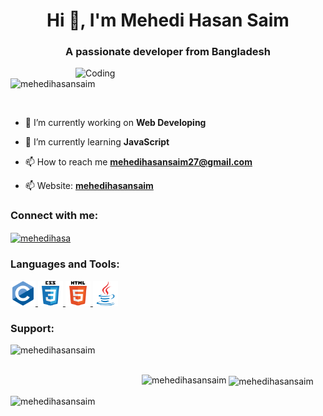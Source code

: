 
<h1 align="center">Hi 👋, I'm Mehedi Hasan Saim</h1>
<h3 align="center">A passionate developer from Bangladesh</h3>
<img align="right" alt="Coding" width="400" src="https://media.tenor.com/rePDfDWO3XoAAAAd/hacking.gif">

<p align="left"> <img src="https://komarev.com/ghpvc/?username=mehedihasansaim&label=Profile%20views&color=0e75b6&style=flat" alt="mehedihasansaim" /> </p>

<p align="left"> <a href="https://twitter.com/" target="blank"><img src="https://img.shields.io/twitter/follow/?logo=twitter&style=for-the-badge" alt="" /></a> </p>

- 🔭 I’m currently working on **Web Developing**

- 🌱 I’m currently learning **JavaScript**

- 📫 How to reach me **mehedihasansaim27@gmail.com**

- 📫 Website: **[mehedihasansaim](https://sites.google.com/diu.edu.bd/saim/home)**

<h3 align="left">Connect with me:</h3>
<p align="left">
<a href="https://linkedin.com/in/https://www.linkedin.com/in/mehedi-hasan-saim-0b4b94252/" target="blank"><img align="center" src="https://raw.githubusercontent.com/rahuldkjain/github-profile-readme-generator/master/src/images/icons/Social/linked-in-alt.svg" alt="mehedihasa" height="30" width="40" /></a>
</p>

<h3 align="left">Languages and Tools:</h3>
<p align="left"> <a href="https://www.cprogramming.com/" target="_blank" rel="noreferrer"> <img src="https://raw.githubusercontent.com/devicons/devicon/master/icons/c/c-original.svg" alt="c" width="40" height="40"/> </a> <a href="https://www.w3schools.com/css/" target="_blank" rel="noreferrer"> <img src="https://raw.githubusercontent.com/devicons/devicon/master/icons/css3/css3-original-wordmark.svg" alt="css3" width="40" height="40"/> </a> <a href="https://www.w3.org/html/" target="_blank" rel="noreferrer"> <img src="https://raw.githubusercontent.com/devicons/devicon/master/icons/html5/html5-original-wordmark.svg" alt="html5" width="40" height="40"/> </a> <a href="https://www.java.com" target="_blank" rel="noreferrer"> <img src="https://raw.githubusercontent.com/devicons/devicon/master/icons/java/java-original.svg" alt="java" width="40" height="40"/> </a> </p>

<h3 align="left">Support:</h3>
<p><a href="https://www.buymeacoffee.com/mehedihasansaim"> <img align="left" src="https://cdn.buymeacoffee.com/buttons/v2/default-yellow.png" height="50" width="210" alt="mehedihasansaim" /></a></p><br><br>

<p><img align="left" src="https://github-readme-stats.vercel.app/api/top-langs?username=mehedihasansaim&show_icons=true&locale=en&layout=compact" alt="mehedihasansaim" /></p>

<p>&nbsp;<img align="center" src="https://github-readme-stats.vercel.app/api?username=mehedihasansaim&show_icons=true&locale=en" alt="mehedihasansaim" /></p>

<p><img align="center" src="https://github-readme-streak-stats.herokuapp.com/?user=mehedihasansaim&" alt="mehedihasansaim" /></p>
